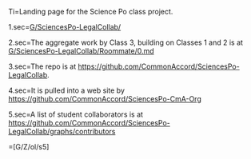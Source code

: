 Ti=Landing page for the Science Po class project.

1.sec=<a href="/index.php?action=list&file=G/SciencesPo-LegalCollab/">G/SciencesPo-LegalCollab/</a>

2.sec=The aggregate work by Class 3, building on Classes 1 and 2 is at <a href="/index.php?action=doc&file=G/SciencesPo-LegalCollab/Roommate/0.md">G/SciencesPo-LegalCollab/Roommate/0.md</a>

3.sec=The repo is at https://github.com/CommonAccord/SciencesPo-LegalCollab.

4.sec=It is pulled into a web site by https://github.com/CommonAccord/SciencesPo-CmA-Org

5.sec=A list of student collaborators is at https://github.com/CommonAccord/SciencesPo-LegalCollab/graphs/contributors

=[G/Z/ol/s5]


